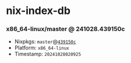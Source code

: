 # nix-index-db
### x86_64-linux/master @ 241028.439150c
- Nixpkgs: `master`@[`439150c`](https://github.com/NixOS/nixpkgs/commit/439150ccb9cb4020652f4165621b5572cb26aa63)
- Platform: `x86_64-linux`
- Timestamp: `20241028020925`
